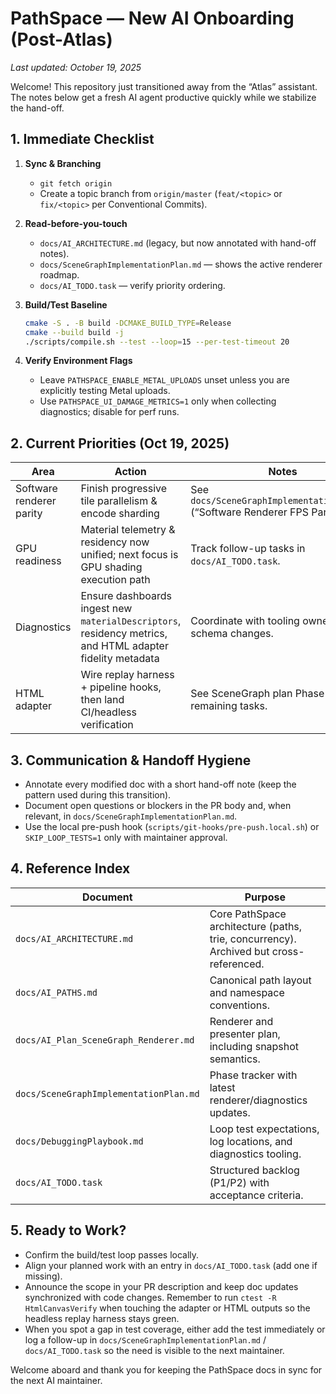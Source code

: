 # PathSpace — New AI Onboarding (Post-Atlas)

_Last updated: October 19, 2025_

Welcome! This repository just transitioned away from the “Atlas” assistant. The notes below get a fresh AI agent productive quickly while we stabilize the hand-off.

## 1. Immediate Checklist

1. **Sync & Branching**
   - `git fetch origin`
   - Create a topic branch from `origin/master` (`feat/<topic>` or `fix/<topic>` per Conventional Commits).

2. **Read-before-you-touch**
   - `docs/AI_ARCHITECTURE.md` (legacy, but now annotated with hand-off notes).
   - `docs/SceneGraphImplementationPlan.md` — shows the active renderer roadmap.
   - `docs/AI_TODO.task` — verify priority ordering.

3. **Build/Test Baseline**
   ```bash
   cmake -S . -B build -DCMAKE_BUILD_TYPE=Release
   cmake --build build -j
   ./scripts/compile.sh --test --loop=15 --per-test-timeout 20
   ```

4. **Verify Environment Flags**
   - Leave `PATHSPACE_ENABLE_METAL_UPLOADS` unset unless you are explicitly testing Metal uploads.
   - Use `PATHSPACE_UI_DAMAGE_METRICS=1` only when collecting diagnostics; disable for perf runs.

## 2. Current Priorities (Oct 19, 2025)

| Area | Action | Notes |
| --- | --- | --- |
| Software renderer parity | Finish progressive tile parallelism & encode sharding | See `docs/SceneGraphImplementationPlan.md` (“Software Renderer FPS Parity”). |
| GPU readiness | Material telemetry & residency now unified; next focus is GPU shading execution path | Track follow-up tasks in `docs/AI_TODO.task`. |
| Diagnostics | Ensure dashboards ingest new `materialDescriptors`, residency metrics, and HTML adapter fidelity metadata | Coordinate with tooling owners before schema changes. |
| HTML adapter | Wire replay harness + pipeline hooks, then land CI/headless verification | See SceneGraph plan Phase 7 for remaining tasks. |

## 3. Communication & Handoff Hygiene

- Annotate every modified doc with a short hand-off note (keep the pattern used during this transition).
- Document open questions or blockers in the PR body and, when relevant, in `docs/SceneGraphImplementationPlan.md`.
- Use the local pre-push hook (`scripts/git-hooks/pre-push.local.sh`) or `SKIP_LOOP_TESTS=1` only with maintainer approval.

## 4. Reference Index

| Document | Purpose |
| --- | --- |
| `docs/AI_ARCHITECTURE.md` | Core PathSpace architecture (paths, trie, concurrency). Archived but cross-referenced. |
| `docs/AI_PATHS.md` | Canonical path layout and namespace conventions. |
| `docs/AI_Plan_SceneGraph_Renderer.md` | Renderer and presenter plan, including snapshot semantics. |
| `docs/SceneGraphImplementationPlan.md` | Phase tracker with latest renderer/diagnostics updates. |
| `docs/DebuggingPlaybook.md` | Loop test expectations, log locations, and diagnostics tooling. |
| `docs/AI_TODO.task` | Structured backlog (P1/P2) with acceptance criteria. |

## 5. Ready to Work?

- Confirm the build/test loop passes locally.
- Align your planned work with an entry in `docs/AI_TODO.task` (add one if missing).
- Announce the scope in your PR description and keep doc updates synchronized with code changes. Remember to run `ctest -R HtmlCanvasVerify` when touching the adapter or HTML outputs so the headless replay harness stays green.
- When you spot a gap in test coverage, either add the test immediately or log a follow-up in `docs/SceneGraphImplementationPlan.md` / `docs/AI_TODO.task` so the need is visible to the next maintainer.

Welcome aboard and thank you for keeping the PathSpace docs in sync for the next AI maintainer.
